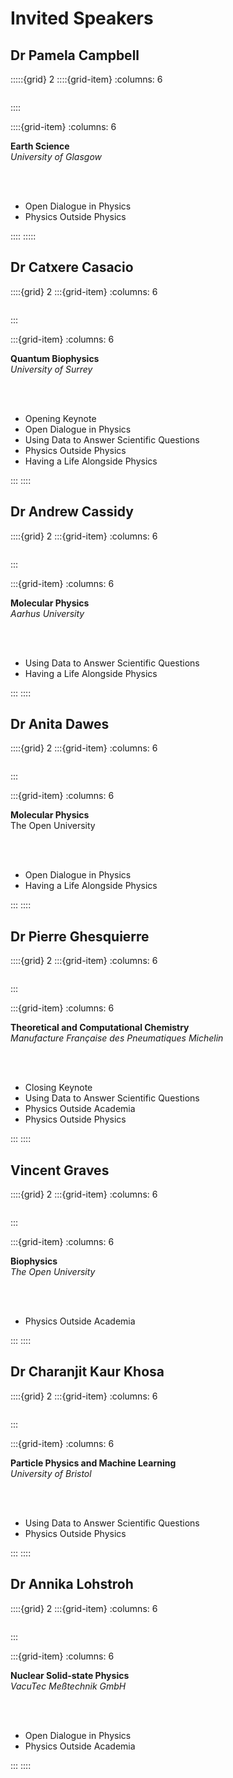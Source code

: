 # Invited Speakers

## Dr Pamela Campbell 

:::::{grid} 2 
::::{grid-item}
:columns: 6 

```{image} _static/Invited_Pics/Dr_Pamela_Campbell.png

```

::::

::::{grid-item}
:columns: 6

**Earth Science**<br>
*University of Glasgow*


<br>
<br>

- Open Dialogue in Physics
- Physics Outside Physics




::::
:::::

## Dr Catxere Casacio  

::::{grid} 2 
:::{grid-item}
:columns: 6 

```{image} _static/Invited_Pics/Dr_Catxere_Casacio.png

```

:::

:::{grid-item}
:columns: 6

**Quantum Biophysics** <br>
*University of Surrey*


<br>
<br>

- Opening Keynote
- Open Dialogue in Physics
- Using Data to Answer Scientific Questions
- Physics Outside Physics
- Having a Life Alongside Physics




:::
::::

## Dr Andrew Cassidy  

::::{grid} 2 
:::{grid-item}
:columns: 6 

```{image} _static/Invited_Pics/Dr_Andrew_Cassidy.png

```

:::

:::{grid-item}
:columns: 6

**Molecular Physics**<br>
*Aarhus University*



<br>
<br>

- Using Data to Answer Scientific Questions
- Having a Life Alongside Physics


:::
::::

## Dr Anita Dawes  

::::{grid} 2 
:::{grid-item}
:columns: 6 

```{image} _static/Invited_Pics/Dr_Anita_Dawes.png

```

:::

:::{grid-item}
:columns: 6

**Molecular Physics**<br>
The Open University



<br>
<br>

- Open Dialogue in Physics
- Having a Life Alongside Physics


:::
::::

## Dr Pierre Ghesquierre  

::::{grid} 2 
:::{grid-item}
:columns: 6 

```{image} _static/Invited_Pics/Dr_Pierre_Ghesquierre.png

```

:::

:::{grid-item}
:columns: 6

**Theoretical and Computational Chemistry**<br> 
*Manufacture Française des Pneumatiques Michelin*




<br>
<br>

- Closing Keynote
- Using Data to Answer Scientific Questions
- Physics Outside Academia
- Physics Outside Physics


:::
::::

## Vincent Graves  

::::{grid} 2 
:::{grid-item}
:columns: 6 

```{image} _static/Invited_Pics/Vincent_Graves.png

```

:::

:::{grid-item}
:columns: 6

**Biophysics**<br>
*The Open University*





<br>
<br>

- Physics Outside Academia



:::
::::

## Dr Charanjit Kaur Khosa   

::::{grid} 2 
:::{grid-item}
:columns: 6 

```{image} _static/Invited_Pics/Dr_Charanjit_Kaur_Khosa.png

```

:::

:::{grid-item}
:columns: 6

**Particle Physics and Machine Learning**<br> 
*University of Bristol*


<br>
<br>

- Using Data to Answer Scientific Questions
- Physics Outside Physics


:::
::::

## Dr Annika Lohstroh   

::::{grid} 2 
:::{grid-item}
:columns: 6 

```{image} _static/Invited_Pics/Dr_Annika_Lohstroh.png

```

:::

:::{grid-item}
:columns: 6

**Nuclear Solid-state Physics**<br>
*VacuTec Meßtechnik GmbH*



<br>
<br>

- Open Dialogue in Physics
- Physics Outside Academia



:::
::::